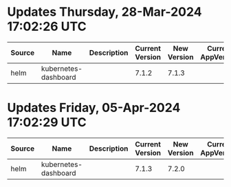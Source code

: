 # Updates Thursday, 28-Mar-2024 17:02:26 UTC
| Source | Name                 | Description | Current Version | New Version | Current AppVersion | New AppVersion | Reference                               |
| ------ | -------------------- | ----------- | --------------- | ----------- | ------------------ | -------------- | --------------------------------------- |
| helm   | kubernetes-dashboard |             | 7.1.2           | 7.1.3       |                    |                | https://kubernetes.github.io/dashboard/ |

# Updates Friday, 05-Apr-2024 17:02:29 UTC
| Source | Name                 | Description | Current Version | New Version | Current AppVersion | New AppVersion | Reference                               |
| ------ | -------------------- | ----------- | --------------- | ----------- | ------------------ | -------------- | --------------------------------------- |
| helm   | kubernetes-dashboard |             | 7.1.3           | 7.2.0       |                    |                | https://kubernetes.github.io/dashboard/ |

